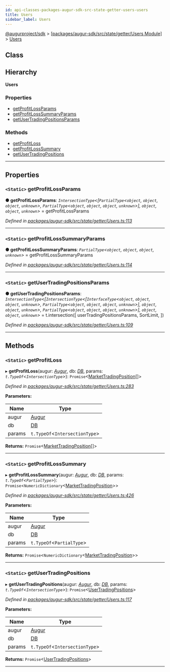 ```yaml
---
id: api-classes-packages-augur-sdk-src-state-getter-users-users
title: Users
sidebar_label: Users
---
```


[@augurproject/sdk](api-readme.md) > [[packages/augur-sdk/src/state/getter/Users Module]](api-modules-packages-augur-sdk-src-state-getter-users-module.md) > [Users](api-classes-packages-augur-sdk-src-state-getter-users-users.md)

## Class

## Hierarchy

**Users**

### Properties

* [getProfitLossParams](api-classes-packages-augur-sdk-src-state-getter-users-users.md#getprofitlossparams)
* [getProfitLossSummaryParams](api-classes-packages-augur-sdk-src-state-getter-users-users.md#getprofitlosssummaryparams)
* [getUserTradingPositionsParams](api-classes-packages-augur-sdk-src-state-getter-users-users.md#getusertradingpositionsparams)

### Methods

* [getProfitLoss](api-classes-packages-augur-sdk-src-state-getter-users-users.md#getprofitloss)
* [getProfitLossSummary](api-classes-packages-augur-sdk-src-state-getter-users-users.md#getprofitlosssummary)
* [getUserTradingPositions](api-classes-packages-augur-sdk-src-state-getter-users-users.md#getusertradingpositions)

---

## Properties

<a id="getprofitlossparams"></a>

### `<Static>` getProfitLossParams

**● getProfitLossParams**: *`IntersectionType`<[`PartialType`<`object`, `object`, `object`, `unknown`>, `PartialType`<`object`, `object`, `object`, `unknown`>], `object`, `object`, `unknown`>* =  getProfitLossParams

*Defined in [packages/augur-sdk/src/state/getter/Users.ts:113](https://github.com/AugurProject/augur/blob/b4365d6894/packages/augur-sdk/src/state/getter/Users.ts#L113)*

___
<a id="getprofitlosssummaryparams"></a>

### `<Static>` getProfitLossSummaryParams

**● getProfitLossSummaryParams**: *`PartialType`<`object`, `object`, `object`, `unknown`>* =  getProfitLossSummaryParams

*Defined in [packages/augur-sdk/src/state/getter/Users.ts:114](https://github.com/AugurProject/augur/blob/b4365d6894/packages/augur-sdk/src/state/getter/Users.ts#L114)*

___
<a id="getusertradingpositionsparams"></a>

### `<Static>` getUserTradingPositionsParams

**● getUserTradingPositionsParams**: *`IntersectionType`<[`IntersectionType`<[`InterfaceType`<`object`, `object`, `object`, `unknown`>, `PartialType`<`object`, `object`, `object`, `unknown`>], `object`, `object`, `unknown`>, `PartialType`<`object`, `object`, `object`, `unknown`>], `object`, `object`, `unknown`>* =  t.intersection([
    userTradingPositionsParams,
    SortLimit,
  ])

*Defined in [packages/augur-sdk/src/state/getter/Users.ts:109](https://github.com/AugurProject/augur/blob/b4365d6894/packages/augur-sdk/src/state/getter/Users.ts#L109)*

___

## Methods

<a id="getprofitloss"></a>

### `<Static>` getProfitLoss

▸ **getProfitLoss**(augur: *[Augur](api-classes-packages-augur-sdk-src-augur-augur.md)*, db: *[DB](api-classes-packages-augur-sdk-src-state-db-db-db.md)*, params: *`t.TypeOf`<`IntersectionType`>*): `Promise`<[MarketTradingPosition](api-interfaces-packages-augur-sdk-src-state-getter-users-markettradingposition.md)[]>

*Defined in [packages/augur-sdk/src/state/getter/Users.ts:283](https://github.com/AugurProject/augur/blob/b4365d6894/packages/augur-sdk/src/state/getter/Users.ts#L283)*

**Parameters:**

| Name | Type |
| ------ | ------ |
| augur | [Augur](api-classes-packages-augur-sdk-src-augur-augur.md) |
| db | [DB](api-classes-packages-augur-sdk-src-state-db-db-db.md) |
| params | `t.TypeOf`<`IntersectionType`> |

**Returns:** `Promise`<[MarketTradingPosition](api-interfaces-packages-augur-sdk-src-state-getter-users-markettradingposition.md)[]>

___
<a id="getprofitlosssummary"></a>

### `<Static>` getProfitLossSummary

▸ **getProfitLossSummary**(augur: *[Augur](api-classes-packages-augur-sdk-src-augur-augur.md)*, db: *[DB](api-classes-packages-augur-sdk-src-state-db-db-db.md)*, params: *`t.TypeOf`<`PartialType`>*): `Promise`<`NumericDictionary`<[MarketTradingPosition](api-interfaces-packages-augur-sdk-src-state-getter-users-markettradingposition.md)>>

*Defined in [packages/augur-sdk/src/state/getter/Users.ts:426](https://github.com/AugurProject/augur/blob/b4365d6894/packages/augur-sdk/src/state/getter/Users.ts#L426)*

**Parameters:**

| Name | Type |
| ------ | ------ |
| augur | [Augur](api-classes-packages-augur-sdk-src-augur-augur.md) |
| db | [DB](api-classes-packages-augur-sdk-src-state-db-db-db.md) |
| params | `t.TypeOf`<`PartialType`> |

**Returns:** `Promise`<`NumericDictionary`<[MarketTradingPosition](api-interfaces-packages-augur-sdk-src-state-getter-users-markettradingposition.md)>>

___
<a id="getusertradingpositions"></a>

### `<Static>` getUserTradingPositions

▸ **getUserTradingPositions**(augur: *[Augur](api-classes-packages-augur-sdk-src-augur-augur.md)*, db: *[DB](api-classes-packages-augur-sdk-src-state-db-db-db.md)*, params: *`t.TypeOf`<`IntersectionType`>*): `Promise`<[UserTradingPositions](api-interfaces-packages-augur-sdk-src-state-getter-users-usertradingpositions.md)>

*Defined in [packages/augur-sdk/src/state/getter/Users.ts:117](https://github.com/AugurProject/augur/blob/b4365d6894/packages/augur-sdk/src/state/getter/Users.ts#L117)*

**Parameters:**

| Name | Type |
| ------ | ------ |
| augur | [Augur](api-classes-packages-augur-sdk-src-augur-augur.md) |
| db | [DB](api-classes-packages-augur-sdk-src-state-db-db-db.md) |
| params | `t.TypeOf`<`IntersectionType`> |

**Returns:** `Promise`<[UserTradingPositions](api-interfaces-packages-augur-sdk-src-state-getter-users-usertradingpositions.md)>

___

